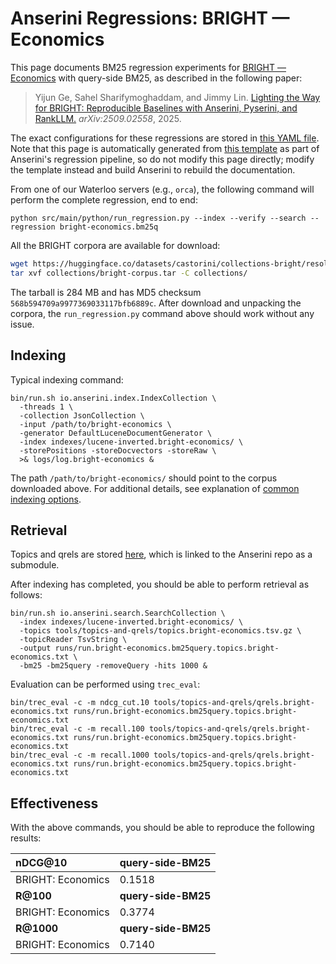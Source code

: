 # Anserini Regressions: BRIGHT &mdash; Economics

This page documents BM25 regression experiments for [BRIGHT &mdash; Economics](https://brightbenchmark.github.io/) with query-side BM25, as described in the following paper:

> Yijun Ge, Sahel Sharifymoghaddam, and Jimmy Lin. [Lighting the Way for BRIGHT: Reproducible Baselines with Anserini, Pyserini, and RankLLM.](https://arxiv.org/abs/2509.02558) _arXiv:2509.02558_, 2025.

The exact configurations for these regressions are stored in [this YAML file](../../src/main/resources/regression/bright-economics.bm25q.yaml).
Note that this page is automatically generated from [this template](../../src/main/resources/docgen/templates/bright-economics.bm25q.template) as part of Anserini's regression pipeline, so do not modify this page directly; modify the template instead and build Anserini to rebuild the documentation.

From one of our Waterloo servers (e.g., `orca`), the following command will perform the complete regression, end to end:

```
python src/main/python/run_regression.py --index --verify --search --regression bright-economics.bm25q
```

All the BRIGHT corpora are available for download:

```bash
wget https://huggingface.co/datasets/castorini/collections-bright/resolve/main/bright-corpus.tar -P collections/
tar xvf collections/bright-corpus.tar -C collections/
```

The tarball is 284 MB and has MD5 checksum `568b594709a9977369033117bfb6889c`.
After download and unpacking the corpora, the `run_regression.py` command above should work without any issue.

## Indexing

Typical indexing command:

```
bin/run.sh io.anserini.index.IndexCollection \
  -threads 1 \
  -collection JsonCollection \
  -input /path/to/bright-economics \
  -generator DefaultLuceneDocumentGenerator \
  -index indexes/lucene-inverted.bright-economics/ \
  -storePositions -storeDocvectors -storeRaw \
  >& logs/log.bright-economics &
```

The path `/path/to/bright-economics/` should point to the corpus downloaded above.
For additional details, see explanation of [common indexing options](../../docs/common-indexing-options.md).

## Retrieval

Topics and qrels are stored [here](https://github.com/castorini/anserini-tools/tree/master/topics-and-qrels), which is linked to the Anserini repo as a submodule.

After indexing has completed, you should be able to perform retrieval as follows:

```
bin/run.sh io.anserini.search.SearchCollection \
  -index indexes/lucene-inverted.bright-economics/ \
  -topics tools/topics-and-qrels/topics.bright-economics.tsv.gz \
  -topicReader TsvString \
  -output runs/run.bright-economics.bm25query.topics.bright-economics.txt \
  -bm25 -bm25query -removeQuery -hits 1000 &
```

Evaluation can be performed using `trec_eval`:

```
bin/trec_eval -c -m ndcg_cut.10 tools/topics-and-qrels/qrels.bright-economics.txt runs/run.bright-economics.bm25query.topics.bright-economics.txt
bin/trec_eval -c -m recall.100 tools/topics-and-qrels/qrels.bright-economics.txt runs/run.bright-economics.bm25query.topics.bright-economics.txt
bin/trec_eval -c -m recall.1000 tools/topics-and-qrels/qrels.bright-economics.txt runs/run.bright-economics.bm25query.topics.bright-economics.txt
```

## Effectiveness

With the above commands, you should be able to reproduce the following results:

| **nDCG@10**                                                                                                  | **query-side-BM25**|
|:-------------------------------------------------------------------------------------------------------------|-----------|
| BRIGHT: Economics                                                                                            | 0.1518    |
| **R@100**                                                                                                    | **query-side-BM25**|
| BRIGHT: Economics                                                                                            | 0.3774    |
| **R@1000**                                                                                                   | **query-side-BM25**|
| BRIGHT: Economics                                                                                            | 0.7140    |
